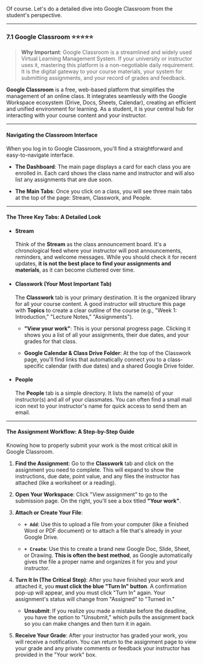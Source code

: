 Of course. Let's do a detailed dive into Google Classroom from the student's perspective.

---

### 7.1 Google Classroom ⭐⭐⭐⭐⭐

> **Why Important**: Google Classroom is a streamlined and widely used Virtual Learning Management System. If your university or instructor uses it, mastering this platform is a non-negotiable daily requirement. It is the digital gateway to your course materials, your system for submitting assignments, and your record of grades and feedback.

**Google Classroom** is a free, web-based platform that simplifies the management of an online class. It integrates seamlessly with the Google Workspace ecosystem (Drive, Docs, Sheets, Calendar), creating an efficient and unified environment for learning. As a student, it is your central hub for interacting with your course content and your instructor.

---

#### Navigating the Classroom Interface

When you log in to Google Classroom, you'll find a straightforward and easy-to-navigate interface.

- **The Dashboard**: The main page displays a card for each class you are enrolled in. Each card shows the class name and instructor and will also list any assignments that are due soon.
    
- **The Main Tabs**: Once you click on a class, you will see three main tabs at the top of the page: Stream, Classwork, and People.
    

---

#### The Three Key Tabs: A Detailed Look

- #### Stream
    
    Think of the **Stream** as the class announcement board. It's a chronological feed where your instructor will post announcements, reminders, and welcome messages. While you should check it for recent updates, **it is not the best place to find your assignments and materials**, as it can become cluttered over time.
    
- #### Classwork (Your Most Important Tab)
    
    The **Classwork** tab is your primary destination. It is the organized library for all your course content. A good instructor will structure this page with **Topics** to create a clear outline of the course (e.g., "Week 1: Introduction," "Lecture Notes," "Assignments").
    
    - **"View your work"**: This is your personal progress page. Clicking it shows you a list of all your assignments, their due dates, and your grades for that class.
        
    - **Google Calendar & Class Drive Folder**: At the top of the Classwork page, you'll find links that automatically connect you to a class-specific calendar (with due dates) and a shared Google Drive folder.
        
- #### People
    
    The **People** tab is a simple directory. It lists the name(s) of your instructor(s) and all of your classmates. You can often find a small mail icon next to your instructor's name for quick access to send them an email.
    

---

#### The Assignment Workflow: A Step-by-Step Guide

Knowing how to properly submit your work is the most critical skill in Google Classroom.

1. **Find the Assignment**: Go to the **Classwork** tab and click on the assignment you need to complete. This will expand to show the instructions, due date, point value, and any files the instructor has attached (like a worksheet or a reading).
    
2. **Open Your Workspace**: Click "View assignment" to go to the submission page. On the right, you'll see a box titled **"Your work"**.
    
3. **Attach or Create Your File**:
    
    - **`+ Add`**: Use this to upload a file from your computer (like a finished Word or PDF document) or to attach a file that's already in your Google Drive.
        
    - **`+ Create`**: Use this to create a brand new Google Doc, Slide, Sheet, or Drawing. **This is often the best method**, as Google automatically gives the file a proper name and organizes it for you and your instructor.
        
4. **Turn It In (The Critical Step)**: After you have finished your work and attached it, you **must click the blue "Turn In" button**. A confirmation pop-up will appear, and you must click "Turn In" again. Your assignment's status will change from "Assigned" to "Turned in."
    
    - **Unsubmit**: If you realize you made a mistake before the deadline, you have the option to "Unsubmit," which pulls the assignment back so you can make changes and then turn it in again.
        
5. **Receive Your Grade**: After your instructor has graded your work, you will receive a notification. You can return to the assignment page to view your grade and any private comments or feedback your instructor has provided in the "Your work" box.